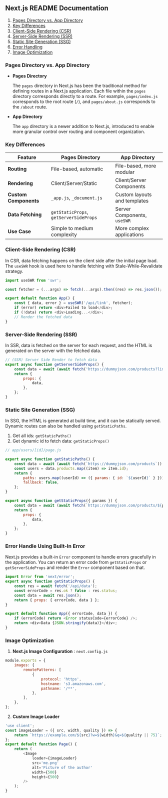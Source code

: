 ## Next.js README Documentation

1. [Pages Directory vs. App Directory](#pages-directory-vs-app-directory)
2. [Key Differences](#key-differences)
3. [Client-Side Rendering (CSR)](#client-side-rendering-csr)
4. [Server-Side Rendering (SSR)](#server-side-rendering-ssr)
5. [Static Site Generation (SSG)](#static-site-generation-ssg)
6. [Error Handling](#error-handle-using-built-in-error)
7. [Image Optimization](#image-optimization)

### Pages Directory vs. App Directory

-   **Pages Directory**

    The `pages` directory in Next.js has been the traditional method for defining routes in a Next.js application. Each file within the `pages` directory corresponds directly to a route. For example, `pages/index.js` corresponds to the root route (`/`), and `pages/about.js` corresponds to the `/about` route.

-   **App Directory**

    The `app` directory is a newer addition to Next.js, introduced to enable more granular control over routing and component organization.

### Key Differences

| Feature               | Pages Directory                        | App Directory                |
| --------------------- | -------------------------------------- | ---------------------------- |
| **Routing**           | File-based, automatic                  | File-based, more modular     |
| **Rendering**         | Client/Server/Static                   | Client/Server Components     |
| **Custom Components** | `_app.js`, `_document.js`              | Custom layouts and templates |
| **Data Fetching**     | `getStaticProps`, `getServerSideProps` | Server Components, `useSWR`  |
| **Use Case**          | Simple to medium complexity            | More complex applications    |

### Client-Side Rendering (CSR)

In CSR, data fetching happens on the client side after the initial page load. The `useSWR` hook is used here to handle fetching with Stale-While-Revalidate strategy.

```javascript
import useSWR from 'swr';

const fetcher = (...args) => fetch(...args).then((res) => res.json());

export default function App() {
    const { data, error } = useSWR('/api/link', fetcher);
    if (error) return <div>Failed to load</div>;
    if (!data) return <div>Loading...</div>;
    // Render the fetched data
}
```

### Server-Side Rendering (SSR)

In SSR, data is fetched on the server for each request, and the HTML is generated on the server with the fetched data.

```javascript
// (SSR) Server Side Render to fetch data
export async function getServerSideProps() {
    const data = await (await fetch('https://dummyjson.com/products?limit=10')).json();
    return {
        props: {
            data,
        },
    };
}
```

### Static Site Generation (SSG)

In SSG, the HTML is generated at build time, and it can be statically served. Dynamic routes can also be handled using `getStaticPaths`.

1. Get all ids: `getStaticPaths()`
2. Get dynamic id to fetch data: `getStaticProps()`

```js
// app/users/[id]/page.js

export async function getStaticPaths() {
    const data = await (await fetch(`https://dummyjson.com/products`)).json();
    const users = data.products.map((item) => item.id);
    return {
        paths: users.map((userId) => ({ params: { id: `${userId}` } })),
        fallback: false,
    };
}

export async function getStaticProps({ params }) {
    const data = await (await fetch(`https://dummyjson.com/products/${params.id}`)).json();
    return {
        props: {
            data,
        },
    };
}
```

### Error Handle Using Built-In Error

Next.js provides a built-in `Error` component to handle errors gracefully in the application. You can return an error code from `getStaticProps` or `getServerSideProps` and render the `Error` component based on that.

```javascript
import Error from 'next/error';
export async function getStaticProps() {
    const res = await fetch('/api/data');
    const errorCode = res.ok ? false : res.status;
    const data = await res.json();
    return { props: { errorCode, data } };
}

export default function App({ errorCode, data }) {
    if (errorCode) return <Error statusCode={errorCode} />;
    return <div>Data {JSON.stringify(data)}</div>;
}
```

### Image Optimization

1. **Next.js Image Configuration** : `next.config.js`

```javascript
module.exports = {
    images: {
        remotePatterns: [
            {
                protocol: 'https',
                hostname: 's3.amazonaws.com',
                pathname: '/**',
            },
        ],
    },
};
```

2. **Custom Image Loader**

```javascript
'use client';
const imageLoader = ({ src, width, quality }) => {
    return `https://example.com/${src}?w=${width}&q=${quality || 75}`;
};
export default function Page() {
    return (
        <Image
            loader={imageLoader}
            src='me.png'
            alt='Picture of the author'
            width={500}
            height={500}
        />
    );
}
```
